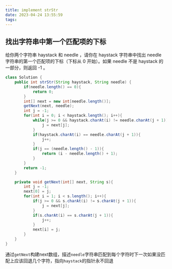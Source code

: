```yaml
---
title: implement strStr
date: 2023-04-24 13:55:59
tags:
---
```


## 找出字符串中第一个匹配项的下标
给你两个字符串 haystack 和 needle ，请你在 haystack 字符串中找出 needle 字符串的第一个匹配项的下标（下标从 0 开始）。如果 needle 不是 haystack 的一部分，则返回  -1 。
```java
class Solution {
    public int strStr(String haystack, String needle) {
        if(needle.length() == 0){
            return 0;
        }
        int[] next = new int[needle.length()];
        getNext(next, needle);
        int j = -1;
        for(int i = 0; i < haystack.length(); i++){
            while(j >= 0 && haystack.charAt(i) != needle.charAt(j + 1)){
                j = next[j];
            }
            if(haystack.charAt(i) == needle.charAt(j + 1)){
                j++;
            }
            if(j == (needle.length() - 1)){
                return (i - needle.length() + 1);
            }
        } 
        return -1;
    }

    private void getNext(int[] next, String s){
        int j = -1;
        next[0] = j;
        for(int i = 1; i < s.length(); i++){
            if(j >= 0 && s.charAt(i) != s.charAt(j + 1)){
                j = next[j];
            }
            if(s.charAt(i) == s.charAt(j + 1)){
                j++;
            }
            next[i] = j;
        }
    }
}
```
通过`getNext`构建next数组，描述`needle`字符串匹配到每个字符时下一次如果没匹配上应该回退几个字符，指向`haystack`的指针永不回退